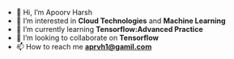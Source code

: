 - 👋 Hi, I’m Apoorv Harsh
- 👀 I’m interested in **Cloud Technologies** and **Machine Learning**
- 🌱 I’m currently learning **Tensorflow:Advanced Practice**
- 💞️ I’m looking to collaborate on **Tensorflow**
- 📫 How to reach me **aprvh1@gamil.com**

<!---
aprvh1/aprvh1 is a ✨ special ✨ repository because its `README.md` (this file) appears on your GitHub profile.
You can click the Preview link to take a look at your changes.
--->
